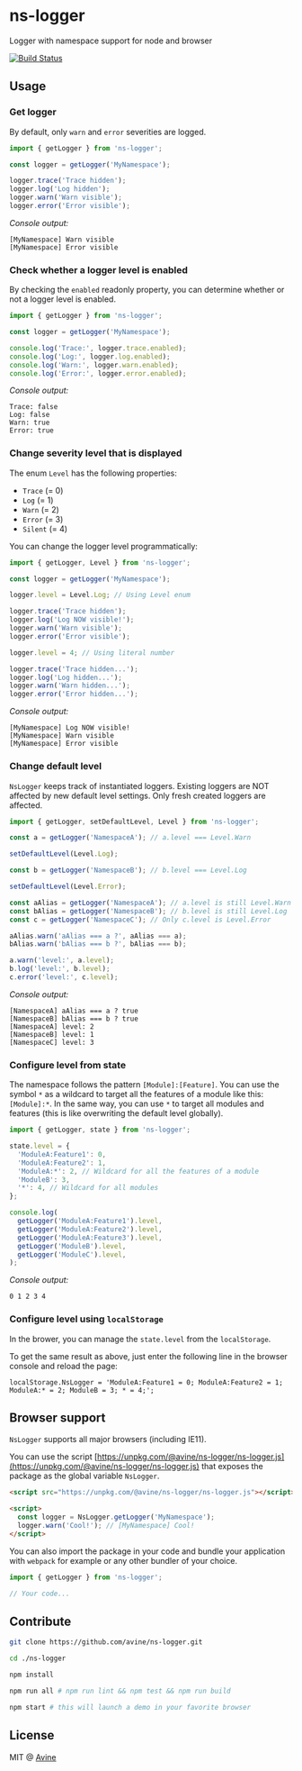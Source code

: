 # ns-logger

Logger with namespace support for node and browser

[![Build Status](https://travis-ci.org/avine/ns-logger.svg?branch=master)](https://travis-ci.org/avine/ns-logger)

## Usage

### Get logger

By default, only `warn` and `error` severities are logged.

```js
import { getLogger } from 'ns-logger';

const logger = getLogger('MyNamespace');

logger.trace('Trace hidden');
logger.log('Log hidden');
logger.warn('Warn visible');
logger.error('Error visible');
```

*Console output:*

```console
[MyNamespace] Warn visible
[MyNamespace] Error visible
```

### Check whether a logger level is enabled

By checking the `enabled` readonly property, you can determine whether or not a logger level is enabled.

```js
import { getLogger } from 'ns-logger';

const logger = getLogger('MyNamespace');

console.log('Trace:', logger.trace.enabled);
console.log('Log:', logger.log.enabled);
console.log('Warn:', logger.warn.enabled);
console.log('Error:', logger.error.enabled);
```

*Console output:*

```console
Trace: false
Log: false
Warn: true
Error: true
```

### Change severity level that is displayed

The enum `Level` has the following properties:

- `Trace`  (= 0)
- `Log`    (= 1)
- `Warn`   (= 2)
- `Error`  (= 3)
- `Silent` (= 4)

You can change the logger level programmatically:

```js
import { getLogger, Level } from 'ns-logger';

const logger = getLogger('MyNamespace');

logger.level = Level.Log; // Using Level enum

logger.trace('Trace hidden');
logger.log('Log NOW visible!');
logger.warn('Warn visible');
logger.error('Error visible');

logger.level = 4; // Using literal number

logger.trace('Trace hidden...');
logger.log('Log hidden...');
logger.warn('Warn hidden...');
logger.error('Error hidden...');
```

*Console output:*

```console
[MyNamespace] Log NOW visible!
[MyNamespace] Warn visible
[MyNamespace] Error visible
```

### Change default level

`NsLogger` keeps track of instantiated loggers.
Existing loggers are NOT affected by new default level settings.
Only fresh created loggers are affected.

```js
import { getLogger, setDefaultLevel, Level } from 'ns-logger';

const a = getLogger('NamespaceA'); // a.level === Level.Warn

setDefaultLevel(Level.Log);

const b = getLogger('NamespaceB'); // b.level === Level.Log

setDefaultLevel(Level.Error);

const aAlias = getLogger('NamespaceA'); // a.level is still Level.Warn
const bAlias = getLogger('NamespaceB'); // b.level is still Level.Log
const c = getLogger('NamespaceC'); // Only c.level is Level.Error

aAlias.warn('aAlias === a ?', aAlias === a);
bAlias.warn('bAlias === b ?', bAlias === b);

a.warn('level:', a.level);
b.log('level:', b.level);
c.error('level:', c.level);
```

*Console output:*

```console
[NamespaceA] aAlias === a ? true
[NamespaceB] bAlias === b ? true
[NamespaceA] level: 2
[NamespaceB] level: 1
[NamespaceC] level: 3
```

### Configure level from state

The namespace follows the pattern `[Module]:[Feature]`.
You can use the symbol `*` as a wildcard to target all the features of a module like this: `[Module]:*`.
In the same way, you can use `*` to target all modules and features (this is like overwriting the default level globally).

```js
import { getLogger, state } from 'ns-logger';

state.level = {
  'ModuleA:Feature1': 0,
  'ModuleA:Feature2': 1,
  'ModuleA:*': 2, // Wildcard for all the features of a module
  'ModuleB': 3,
  '*': 4, // Wildcard for all modules
};

console.log(
  getLogger('ModuleA:Feature1').level,
  getLogger('ModuleA:Feature2').level,
  getLogger('ModuleA:Feature3').level,
  getLogger('ModuleB').level,
  getLogger('ModuleC').level,
);
```

*Console output:*

```console
0 1 2 3 4
```

### Configure level using `localStorage`

In the brower, you can manage the `state.level` from the `localStorage`.

To get the same result as above, just enter the following line in the browser console and reload the page:

```console
localStorage.NsLogger = 'ModuleA:Feature1 = 0; ModuleA:Feature2 = 1; ModuleA:* = 2; ModuleB = 3; * = 4;';
```

## Browser support

`NsLogger` supports all major browsers (including IE11).

You can use the script
[https://unpkg.com/@avine/ns-logger/ns-logger.js](https://unpkg.com/@avine/ns-logger/ns-logger.js)
that exposes the package as the global variable `NsLogger`.

```html
<script src="https://unpkg.com/@avine/ns-logger/ns-logger.js"></script>

<script>
  const logger = NsLogger.getLogger('MyNamespace');
  logger.warn('Cool!'); // [MyNamespace] Cool!
</script>
```

You can also import the package in your code and bundle your application with `webpack` for example or any other bundler of your choice.

```js
import { getLogger } from 'ns-logger';

// Your code...
```

## Contribute

```bash
git clone https://github.com/avine/ns-logger.git

cd ./ns-logger

npm install

npm run all # npm run lint && npm test && npm run build

npm start # this will launch a demo in your favorite browser
```

## License

MIT @ [Avine](https://avine.io)
